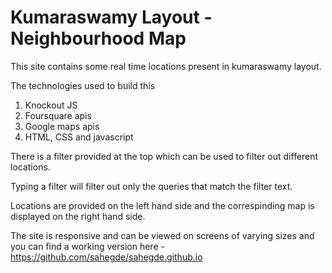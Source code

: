 # Kumaraswamy Layout - Neighbourhood Map

This site contains some real time locations present in kumaraswamy layout.

The technologies used to build this

1) Knockout JS
2) Foursquare apis
3) Google maps apis
4) HTML, CSS and javascript

There is a filter provided at the top which can be used to filter out different locations.

Typing a filter will filter out only the queries that match the filter text.

Locations are provided on the left hand side and the correspinding map is displayed on the right hand side.

The site is responsive and can be viewed on screens of varying sizes and you can find a working version here - https://github.com/sahegde/sahegde.github.io
